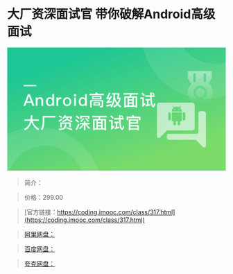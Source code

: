 # 大厂资深面试官 带你破解Android高级面试

![img](../../assets/5fce05f8093371ea05400304.png)

> 简介：

> 价格：299.00

> [官方链接：https://coding.imooc.com/class/317.html](https://coding.imooc.com/class/317.html)

> [阿里网盘：]()

> [百度网盘：]()

> [夸克网盘：]()
